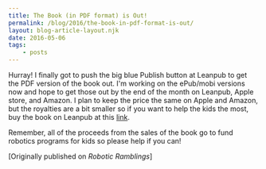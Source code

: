 ```yaml
---
title: The Book (in PDF format) is Out!
permalink: /blog/2016/the-book-in-pdf-format-is-out/
layout: blog-article-layout.njk
date: 2016-05-06
tags:
    - posts
---
```


Hurray! I finally got to push the big blue Publish button at Leanpub to get the PDF version of the book out. I'm working on the ePub/mobi versions now and hope to get those out by the end of the month on Leanpub, Apple store, and Amazon. I plan to keep the price the same on Apple and Amazon, but the royalties are a bit smaller so if you want to help the kids the most, buy the book on Leanpub at this [link](https://web.archive.org/web/20190414105752/https://leanpub.com/agitr_v1).

Remember, all of the proceeds from the sales of the book go to fund robotics programs for kids so please help if you can!

<div class="center-text">

[Originally published on _Robotic Ramblings_]

</div>